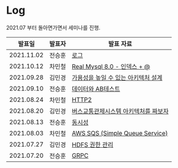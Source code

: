 # Log
2021.07 부터 돌아면가면서 세미나를 진행.


|발표일|발표자|발표 자료|
|----|----|----|
|2021.11.02|전승훈|[로그]()|
|2021.10.12|차민철|[Real Mysql 8.0 - 인덱스 + @](https://www.notion.so/Mysql-8-0-e548169331a44352bb169ae33d328d45)|
|2021.09.28|김민경|[가용성을 높일 수 있는 아키텍처 설계]()|
|2021.09.10|전승훈|[데이터와 AB테스트]()|
|2021.08.24|차민철|[HTTP2](https://fortunate-traffic-0aa.notion.site/HTTP-2-8b1414315e864b86a1c901dd57b2d8ae)|
|2021.08.20|김민경|[버스교통관제시스템 아키텍처를 짜보자]()|
|2021.08.13|전승훈|[동시성]()|
|2021.08.03|차민철|[AWS SQS (Simple Queue Service)](https://fortunate-traffic-0aa.notion.site/SQS-Simple-Queue-Service-a643eb4d07fa423fa6018458aadd842c)|
|2021.07.27|김민경|[HDFS 권한 관리]()|
|2021.07.20|전승훈|[GRPC]()|
